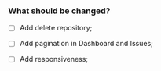 ### What should be changed?

-[ ] Add delete repository;

-[ ] Add pagination in Dashboard and Issues;

-[ ] Add responsiveness;